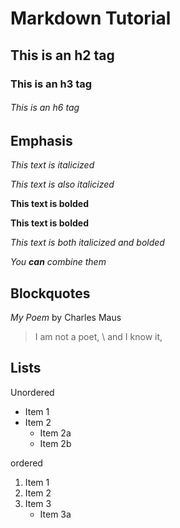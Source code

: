 # Markdown Tutorial 

## This is an h2 tag 

### This is an h3 tag

###### This is an h6 tag

## Emphasis

_This text is italicized_
 
*This text is also italicized*
 
__This text is bolded__
 
**This text is bolded**
 
_*This text is both italicized and bolded*_
 
_You **can** combine them_


## Blockquotes 

_My Poem_ by Charles Maus 

>I am not a poet, \ 
>and I know it, 

## Lists 

Unordered 


* Item 1 
* Item 2 
	* Item 2a
	* Item 2b


ordered 


1. Item 1 
2. Item 2 
3. Item 3 
	* Item 3a 

